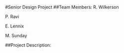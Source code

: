 #Senior Design Project
##Team Members:
R. Wilkerson

P. Ravi

E. Lennix

M. Sunday

##Project Description:

